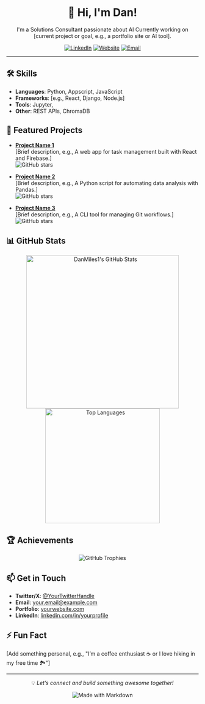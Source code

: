 <div align="center">
  <h1>👋 Hi, I'm Dan!</h1>
  <p>I'm a Solutions Consultant passionate about AI Currently working on [current project or goal, e.g., a portfolio site or AI tool].</p>

  <a href="https://linkedin.com/in/[YourLinkedInProfile]"><img src="https://img.shields.io/badge/LinkedIn-0A66C2?style=flat&logo=linkedin&logoColor=white" alt="LinkedIn"></a>
  <a href="https://www.virtualresourcing.com"><img src="https://img.shields.io/badge/Website-000000?style=flat&logo=About.me&logoColor=white" alt="Website"></a>
  <a href="mailto:[your.email@example.com]"><img src="https://img.shields.io/badge/Email-D14836?style=flat&logo=gmail&logoColor=white" alt="Email"></a>
</div>

---

## 🛠️ Skills
- **Languages**: Python, Appscript, JavaScript
- **Frameworks**: [e.g., React, Django, Node.js]
- **Tools**: Jupyter, 
- **Other**: REST APIs, ChromaDB 

## 🌟 Featured Projects
- **[Project Name 1](https://github.com/DanMiles1/[repo-name])**  
  [Brief description, e.g., A web app for task management built with React and Firebase.]  
  ![GitHub stars](https://img.shields.io/github/stars/DanMiles1/[repo-name]?style=social)
  
- **[Project Name 2](https://github.com/DanMiles1/[repo-name])**  
  [Brief description, e.g., A Python script for automating data analysis with Pandas.]  
  ![GitHub stars](https://img.shields.io/github/stars/DanMiles1/[repo-name]?style=social)

- **[Project Name 3](https://github.com/DanMiles1/[repo-name])**  
  [Brief description, e.g., A CLI tool for managing Git workflows.]  
  ![GitHub stars](https://img.shields.io/github/stars/DanMiles1/[repo-name]?style=social)

## 📊 GitHub Stats
<div align="center">
  <img src="https://github-readme-stats.vercel.app/api?username=DanMiles1&show_icons=true&theme=radical" alt="DanMiles1's GitHub Stats" width="400" />
  <img src="https://github-readme-stats.vercel.app/api/top-langs/?username=DanMiles1&layout=compact&theme=radical" alt="Top Languages" width="300" />
</div>

## 🏆 Achievements
<div align="center">
  <img src="https://github-profile-trophy.vercel.app/?username=DanMiles1&theme=onedark&margin-w=15" alt="GitHub Trophies" />
</div>

## 📫 Get in Touch
- **Twitter/X**: [@YourTwitterHandle](https://twitter.com/[YourTwitterHandle])
- **Email**: [your.email@example.com](mailto:[your.email@example.com])
- **Portfolio**: [yourwebsite.com](https://[yourwebsite].com)
- **LinkedIn**: [linkedin.com/in/yourprofile](https://linkedin.com/in/[yourprofile])

## ⚡ Fun Fact
[Add something personal, e.g., "I’m a coffee enthusiast ☕ or I love hiking in my free time 🏞️"]

---

<div align="center">
  <p>💡 <i>Let’s connect and build something awesome together!</i></p>
  <img src="https://img.shields.io/badge/Made%20with-Markdown-1f425f.svg" alt="Made with Markdown">
</div>
